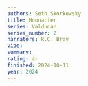 ```yaml
---
authors: Seth Skorkowsky
title: Hounacier
series: Valducan
series_number: 2
narrators: R.C. Bray
vibe:
summary:
rating: 👍
finished: 2024-10-11
year: 2024
---
```

